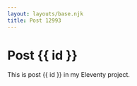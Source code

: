 ```yaml
---
layout: layouts/base.njk
title: Post 12993
---
```


# Post {{ id }}

This is post {{ id }} in my Eleventy project.
